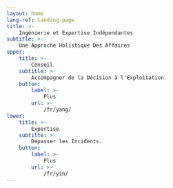 ```yaml
---
layout: home
lang-ref: landing-page
title: >-
    Ingénierie et Expertise Indépendantes
subtitle: >-
    Une Approche Holistique Des Affaires
upper:
    title: >-
        Conseil
    subtitle: >-
        Accompagner de la Décision à l'Exploitation.
    button:
        label: >-
            Plus
        url: >-
            /fr/yang/
lower:
    title: >-
        Expertise
    subtilte: >-
        Dépasser les Incidents.
    button:
        label: >-
            Plus
        url: >-
            /fr/yin/
---
```

